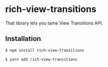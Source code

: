 # rich-view-transitions

That library lets you tame View Transitions API.

## Installation

```sh
$ npm install rich-view-transitions
```
```sh
$ yarn add rich-view-transitions
```
